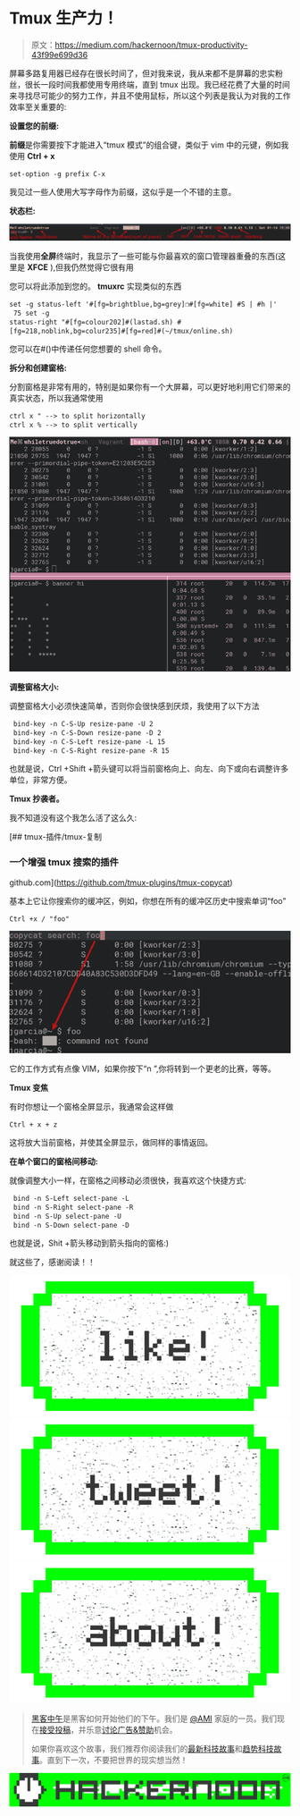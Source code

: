 # Tmux 生产力！

> 原文：<https://medium.com/hackernoon/tmux-productivity-43f99e699d36>

屏幕多路复用器已经存在很长时间了，但对我来说，我从来都不是屏幕的忠实粉丝，很长一段时间我都使用专用终端，直到 tmux 出现。我已经花费了大量的时间来寻找尽可能少的努力工作，并且不使用鼠标，所以这个列表是我认为对我的工作效率至关重要的:

**设置您的前缀:**

**前缀**是你需要按下才能进入“tmux 模式”的组合键，类似于 vim 中的元键，例如我使用 **Ctrl + x**

```
set-option -g prefix C-x
```

我见过一些人使用大写字母作为前缀，这似乎是一个不错的主意。

**状态栏:**

![](img/68f50f15cc8222468f949a320b579c45.png)

当我使用**全屏**终端时，我显示了一些可能与你最喜欢的窗口管理器重叠的东西(这里是 **XFCE** ),但我仍然觉得它很有用

您可以将此添加到您的。 **tmuxrc** 实现类似的东西

```
set -g status-left '#[fg=brightblue,bg=grey]❐#[fg=white] #S | #h |'
 75 set -g 
status-right "#[fg=colour202]#(lastad.sh) #[fg=218,noblink,bg=colur235]#[fg=red]#(~/tmux/online.sh)
```

您可以在#()中传递任何您想要的 shell 命令。

**拆分和创建窗格:**

分割窗格是非常有用的，特别是如果你有一个大屏幕，可以更好地利用它们带来的真实状态，所以我通常使用

```
ctrl x " --> to split horizontally
ctrl x % --> to split vertically 
```

![](img/234a6cb7151c6cbedf5cd05fdd54e5e4.png)

**调整窗格大小:**

调整窗格大小必须快速简单，否则你会很快感到厌烦，我使用了以下方法

```
 bind-key -n C-S-Up resize-pane -U 2
 bind-key -n C-S-Down resize-pane -D 2
 bind-key -n C-S-Left resize-pane -L 15
 bind-key -n C-S-Right resize-pane -R 15
```

也就是说，Ctrl +Shift +箭头键可以将当前窗格向上、向左、向下或向右调整许多单位，非常方便。

**Tmux 抄袭者。**

我不知道没有这个我怎么活了这么久:

[](https://github.com/tmux-plugins/tmux-copycat) [## tmux-插件/tmux-复制

### 一个增强 tmux 搜索的插件

github.com](https://github.com/tmux-plugins/tmux-copycat) 

基本上它让你搜索你的缓冲区，例如，你想在所有的缓冲区历史中搜索单词“foo”

```
Ctrl +x / "foo"
```

![](img/9f7def014408e6c3113b62001e519902.png)

它的工作方式有点像 VIM，如果你按下“n ”,你将转到一个更老的比赛，等等。

**Tmux 变焦**

有时你想让一个窗格全屏显示，我通常会这样做

```
Ctrl + x + z
```

这将放大当前窗格，并使其全屏显示，做同样的事情返回。

**在单个窗口的窗格间移动:**

就像调整大小一样，在窗格之间移动必须很快，我喜欢这个快捷方式:

```
 bind -n S-Left select-pane -L
 bind -n S-Right select-pane -R
 bind -n S-Up select-pane -U
 bind -n S-Down select-pane -D
```

也就是说，Shit +箭头移动到箭头指向的窗格:)

就这些了，感谢阅读！！

[![](img/50ef4044ecd4e250b5d50f368b775d38.png)](http://bit.ly/HackernoonFB)[![](img/979d9a46439d5aebbdcdca574e21dc81.png)](https://goo.gl/k7XYbx)[![](img/2930ba6bd2c12218fdbbf7e02c8746ff.png)](https://goo.gl/4ofytp)

> [黑客中午](http://bit.ly/Hackernoon)是黑客如何开始他们的下午。我们是 [@AMI](http://bit.ly/atAMIatAMI) 家庭的一员。我们现在[接受投稿](http://bit.ly/hackernoonsubmission)，并乐意[讨论广告&赞助](mailto:partners@amipublications.com)机会。
> 
> 如果你喜欢这个故事，我们推荐你阅读我们的[最新科技故事](http://bit.ly/hackernoonlatestt)和[趋势科技故事](https://hackernoon.com/trending)。直到下一次，不要把世界的现实想当然！

![](img/be0ca55ba73a573dce11effb2ee80d56.png)